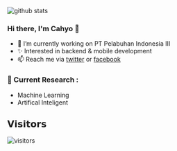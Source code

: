 ![github stats](https://github-readme-stats.vercel.app/api?username=cdw1p&show_icons=true)

### Hi there, I'm Cahyo 👋
- 🔭 I’m currently working on PT Pelabuhan Indonesia III
- ✨ Interested in backend & mobile development
- 📫 Reach me via [twitter](https://twitter.com/cdw1id) or [facebook](https://www.facebook.com/cdw1.id/)

### 🌱 Current Research :   
- Machine Learning  
- Artifical Inteligent  

## 𝗩𝗶𝘀𝗶𝘁𝗼𝗿𝘀
![visitors](https://visitor-badge.glitch.me/badge?page_id=cdw1p)
